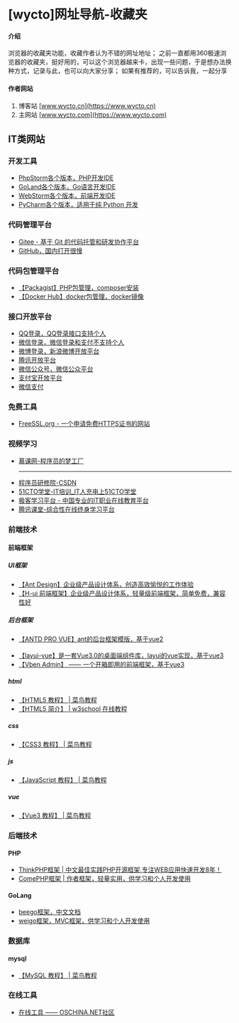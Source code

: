 # [wycto]网址导航-收藏夹

#### 介绍
浏览器的收藏夹功能，收藏作者认为不错的网址地址；
之前一直都用360极速浏览器的收藏夹，挺好用的，可以这个浏览器越来卡，出现一些问题，于是想办法换种方式，记录与此，也可以向大家分享；
如果有推荐的，可以告诉我，一起分享

#### 作者网站
1.  博客站 [www.wycto.cn](https://www.wycto.cn)
2.  主网站 [www.wycto.com](https://www.wycto.com) 

## IT类网站
### 开发工具
- [PhpStorm各个版本，PHP开发IDE](https://www.jetbrains.com/zh-cn/phpstorm/download/other.html)
- [GoLand各个版本，Go语言开发IDE](https://www.jetbrains.com/zh-cn/go/download/other.html)
- [WebStorm各个版本，前端开发IDE](https://www.jetbrains.com/zh-cn/webstorm/download/other.html)
- [PyCharm各个版本，适用于纯 Python 开发](https://www.jetbrains.com/zh-cn/pycharm/download/other.html)

### 代码管理平台
- [Gitee - 基于 Git 的代码托管和研发协作平台](https://gitee.com/)
- [GitHub，国内打开很慢](https://github.com/)

### 代码包管理平台
- [【Packagist】PHP包管理，composer安装](https://packagist.org/)
- [【Docker Hub】docker包管理，docker镜像](https://hub.docker.com/)


### 接口开放平台
- [QQ登录，QQ登录接口支持个人](https://connect.qq.com/)
- [微信登录，微信登录和支付不支持个人](https://open.weixin.qq.com/)
- [微博登录，新浪微博开放平台](https://open.weibo.com/)
- [腾讯开放平台](https://open.tencent.com/)
- [微信公众号，微信公众平台](https://mp.weixin.qq.com/)
- [支付宝开放平台](https://open.alipay.com/)
- [微信支付](https://pay.weixin.qq.com)

### 免费工具
- [FreeSSL.org - 一个申请免费HTTPS证书的网站](https://freessl.org/)

### 视频学习
- [慕课网-程序员的梦工厂](https://www.imooc.com/)<hr>
- [程序员研修院-CSDN](https://edu.csdn.net/)
- [51CTO学堂-IT培训_IT人充电上51CTO学堂](https://edu.51cto.com/)
- [极客学习平台 - 中国专业的IT职业在线教育平台](51CTO学堂-IT培训_IT人充电上51CTO学堂)
- [腾讯课堂-综合性在线终身学习平台](https://ke.qq.com/)


### 前端技术
#### 前端框架
##### UI框架
- [【Ant Design】企业级产品设计体系，创造高效愉悦的工作体验](https://ant.design/index-cn)  
- [【H-ui 前端框架】企业级产品设计体系，轻量级前端框架，简单免费，兼容性好](http://www.h-ui.net/)

##### 后台框架
- [【ANTD PRO VUE】ant的后台框架模版，基于vue2](https://pro.antdv.com/)<br><br>
- [【layui-vue】是一套Vue3.0的桌面端组件库，layui的vue实现，基于vue3](http://www.layui-vue.com/zh-CN/index)<br>
- [【Vben Admin】 —— 一个开箱即用的前端框架，基于vue3](https://vvbin.cn/doc-next/)

##### html
- [【HTML5 教程】 | 菜鸟教程](https://www.runoob.com/html/html5-intro.html)<br>
- [【HTML5 简介】 | w3school 在线教程](https://www.w3school.com.cn/html/html5_intro.asp)

##### css
- [【CSS3 教程】 | 菜鸟教程](https://www.runoob.com/css3/css3-tutorial.html)

##### js
- [【JavaScript 教程】 | 菜鸟教程](https://www.runoob.com/js/js-tutorial.html)

##### vue
- [【Vue3 教程】 | 菜鸟教程](https://www.runoob.com/vue3/vue3-tutorial.html)

### 后端技术
#### PHP
- [ThinkPHP框架 | 中文最佳实践PHP开源框架,专注WEB应用快速开发8年！](https://www.thinkphp.cn/)<br>
- [ComePHP框架 | 作者框架，轻量实用，供学习和个人开发使用](https://gitee.com/wycto/comephp)

#### GoLang
- [beego框架，中文文档](https://www.topgoer.com/beego%E6%A1%86%E6%9E%B6/)<br>
- [weigo框架，MVC框架，供学习和个人开发使用](https://gitee.com/wycto/weigo)

### 数据库
#### mysql
- [【MySQL 教程】 | 菜鸟教程](https://www.runoob.com/mysql/mysql-tutorial.html)

### 在线工具
- [在线工具 —— OSCHINA.NET社区](https://tool.oschina.net/)
